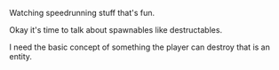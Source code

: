 Watching speedrunning stuff that's fun.

Okay it's time to talk about spawnables like destructables.

I need the basic concept of something the player can destroy that is an entity.

